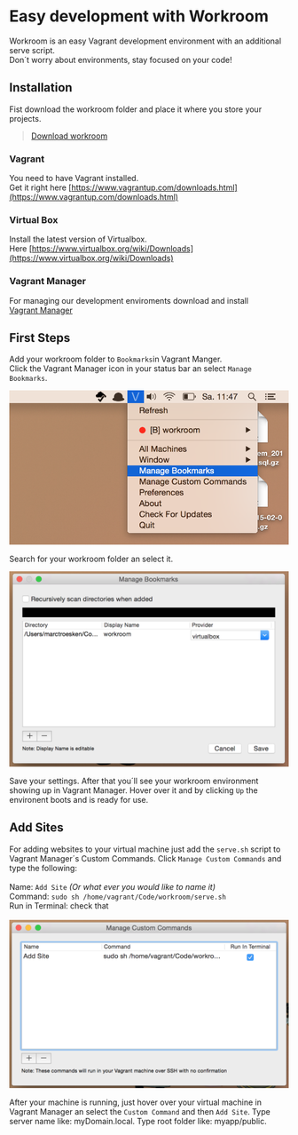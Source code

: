 # Easy development with Workroom
Workroom is an easy Vagrant development environment with an additional serve script. <br />
Don´t worry about environments, stay focused on your code!

## Installation
Fist download the workroom folder and place it where you store your projects.
> [Download workroom](https://github.com/MarcTroesken/workroom/archive/v1.3.zip)

### Vagrant
You need to have Vagrant installed. <br />
Get it right here [https://www.vagrantup.com/downloads.html](https://www.vagrantup.com/downloads.html)

### Virtual Box
Install the latest version of Virtualbox. <br />
Here [https://www.virtualbox.org/wiki/Downloads](https://www.virtualbox.org/wiki/Downloads)

### Vagrant Manager
For managing our development enviroments download and install<br />
[Vagrant Manager](https://github.com/lanayotech/vagrant-manager/releases/download/2.3.0/vagrant-manager-2.3.0.dmg)

## First Steps
Add your workroom folder to `Bookmarks`in Vagrant Manger. <br />
Click the Vagrant Manager icon in your status bar an select `Manage Bookmarks`. <br />

![Bookmarks](assets/bookmarks.png)

Search for your workroom folder an select it.

![Bookmakrs2](assets/bookmarks2.png)

Save your settings. After that you´ll see your workroom environment showing up in Vagrant Manager.
Hover over it and by clicking `Up` the environent boots and is ready for use.

## Add Sites
For adding websites to your virtual machine just add the `serve.sh` script to Vagrant Manager´s Custom Commands. Click `Manage Custom Commands` and type the following: <br />
<br />
Name: `Add Site` _(Or what ever you would like to name it)_ <br />
Command: `sudo sh /home/vagrant/Code/workroom/serve.sh` <br />
Run in Terminal: check that
<br /><br />
![Commands](assets/command.png)
<br />

After your machine is running, just hover over your virtual machine in Vagrant Manager an select the `Custom Command` and then
`Add Site`. Type server name like: myDomain.local. Type root folder like: myapp/public.



